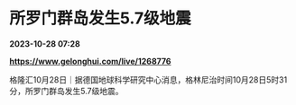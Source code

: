 # 所罗门群岛发生5.7级地震

**2023-10-28 07:28**

**https://www.gelonghui.com/live/1268776**

格隆汇10月28日｜据德国地球科学研究中心消息，格林尼治时间10月28日5时31分，所罗门群岛发生5.7级地震。